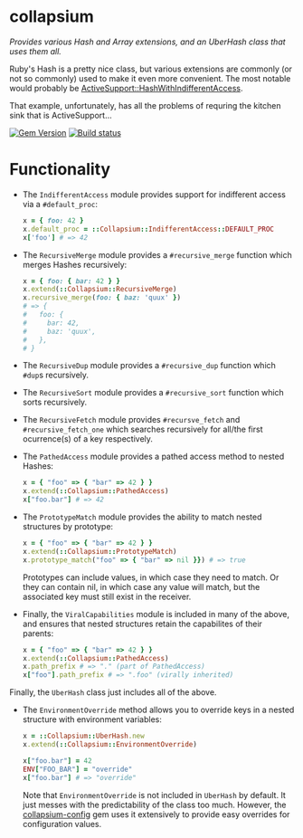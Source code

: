 # collapsium
*Provides various Hash and Array extensions, and an UberHash class that uses them all.*

Ruby's Hash is a pretty nice class, but various extensions are commonly (or not
so commonly) used to make it even more convenient. The most notable would
probably be [ActiveSupport::HashWithIndifferentAccess](http://apidock.com/rails/ActiveSupport/HashWithIndifferentAccess).

That example, unfortunately, has all the problems of requring the kitchen sink
that is ActiveSupport...

[![Gem Version](https://badge.fury.io/rb/collapsium.svg)](https://badge.fury.io/rb/collapsium)
[![Build status](https://travis-ci.org/jfinkhaeuser/collapsium.svg?branch=master)](https://travis-ci.org/jfinkhaeuser/collapsium)

# Functionality

- The `IndifferentAccess` module provides support for indifferent access via a
  `#default_proc`:

  ```ruby
  x = { foo: 42 }
  x.default_proc = ::Collapsium::IndifferentAccess::DEFAULT_PROC
  x['foo'] # => 42
  ```
- The `RecursiveMerge` module provides a `#recursive_merge` function which merges
  Hashes recursively:

  ```ruby
  x = { foo: { bar: 42 } }
  x.extend(::Collapsium::RecursiveMerge)
  x.recursive_merge(foo: { baz: 'quux' })
  # => {
  #   foo: {
  #     bar: 42,
  #     baz: 'quux',
  #   },
  # }
  ```
- The `RecursiveDup` module provides a `#recursive_dup` function which `#dup`s
  recursively.
- The `RecursiveSort` module provides a `#recursive_sort` function which sorts
  recursively.
- The `RecursiveFetch` module provides `#recursve_fetch` and `#recursive_fetch_one`
  which searches recursively for all/the first ocurrence(s) of a key respectively.
- The `PathedAccess` module provides a pathed access method to nested Hashes:

  ```ruby
  x = { "foo" => { "bar" => 42 } }
  x.extend(::Collapsium::PathedAccess)
  x["foo.bar"] # => 42
  ```
- The `PrototypeMatch` module provides the ability to match nested structures
  by prototype:

  ```ruby
  x = { "foo" => { "bar" => 42 } }
  x.extend(::Collapsium::PrototypeMatch)
  x.prototype_match("foo" => { "bar" => nil }}) # => true
  ```

  Prototypes can include values, in which case they need to match. Or they can
  contain nil, in which case any value will match, but the associated key must
  still exist in the receiver.
- Finally, the `ViralCapabilities` module is included in many of the above,
  and ensures that nested structures retain the capabilites of their parents:

  ```ruby
  x = { "foo" => { "bar" => 42 } }
  x.extend(::Collapsium::PathedAccess)
  x.path_prefix # => "." (part of PathedAccess)
  x["foo"].path_prefix # => ".foo" (virally inherited)
  ```

Finally, the `UberHash` class just includes all of the above.

- The `EnvironmentOverride` method allows you to override keys in a nested
  structure with environment variables:

  ```ruby
  x = ::Collapsium::UberHash.new
  x.extend(::Collapsium::EnvironmentOverride)

  x["foo.bar"] = 42
  ENV["FOO_BAR"] = "override"
  x["foo.bar"] # => "override"
  ```

  Note that `EnvironmentOverride` is not included in `UberHash` by default.
  It just messes with the predictability of the class too much. However, the
  [collapsium-config](https://github.com/jfinkhaeuser/collapsium-config) gem
  uses it extensively to provide easy overrides for configuration values.
